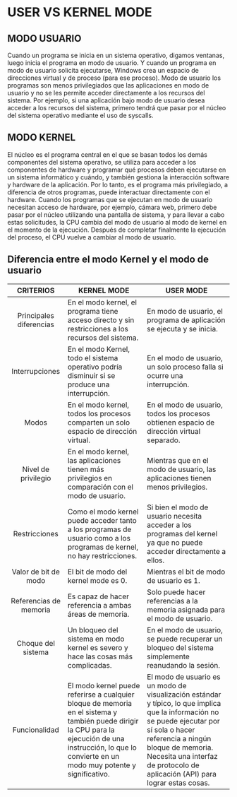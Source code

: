 # USER VS KERNEL MODE

## MODO USUARIO
Cuando un programa se inicia en un sistema operativo, digamos 
ventanas, luego inicia el programa en modo de usuario. Y 
cuando un programa en modo de usuario solicita ejecutarse, 
Windows crea un espacio de direcciones virtual y de proceso 
(para ese proceso). Modo de usuario los programas son menos 
privilegiados que las aplicaciones en modo de usuario y no se 
les permite acceder directamente a los recursos del sistema. 
Por ejemplo, si una aplicación bajo modo de usuario desea 
acceder a los recursos del sistema, primero tendrá que pasar 
por el núcleo del sistema operativo mediante el uso de 
syscalls.  

## MODO KERNEL 
El núcleo es el programa central en el que se basan todos los 
demás componentes del sistema operativo, se utiliza para 
acceder a los componentes de hardware y programar qué 
procesos deben ejecutarse en un sistema informático y cuándo, 
y también gestiona la interacción software y hardware de la 
aplicación. Por lo tanto, es el programa más privilegiado, a 
diferencia de otros programas, puede interactuar directamente 
con el hardware. Cuando los programas que se ejecutan en modo 
de usuario necesitan acceso de hardware, por ejemplo, cámara 
web, primero debe pasar por el núcleo utilizando una pantalla 
de sistema, y para llevar a cabo estas solicitudes, la CPU 
cambia del modo de usuario al modo de kernel en el momento de 
la ejecución. Después de completar finalmente la ejecución 
del proceso, el CPU vuelve a cambiar al modo de usuario.

## Diferencia entre el modo Kernel y el modo de usuario
| CRITERIOS |KERNEL MODE | USER MODE |
|:-------------------:|---|---|
| Principales diferencias |En el modo kernel, el programa tiene acceso directo y sin restricciones a los recursos del sistema.|En modo de usuario, el programa de aplicación se ejecuta y se inicia.|
|Interrupciones|En el modo Kernel, todo el sistema operativo podría disminuir si se produce una interrupción.|En el modo de usuario, un solo proceso falla si ocurre una interrupción.|
|Modos|En el modo kernel, todos los procesos comparten un solo espacio de dirección virtual.|En el modo de usuario, todos los procesos obtienen espacio de dirección virtual separado.|
|Nivel de privilegio|En el modo kernel, las aplicaciones tienen más privilegios en comparación con el modo de usuario.|Mientras que en el modo de usuario, las aplicaciones tienen menos privilegios.|
|Restricciones|Como el modo kernel puede acceder tanto a los programas de usuario como a los programas de kernel, no hay restricciones.|Si bien el modo de usuario necesita acceder a los programas del kernel ya que no puede acceder directamente a ellos.|
|Valor de bit de modo|El bit de modo del kernel mode es 0.|Mientras el bit de modo de usuario es 1.|
|Referencias de memoria|Es capaz de hacer referencia a ambas áreas de memoria.|Solo puede hacer referencias a la memoria asignada para el modo de usuario.|
|Choque del sistema|Un bloqueo del sistema en modo kernel es severo y hace las cosas más complicadas.|En el modo de usuario, se puede recuperar un bloqueo del sistema simplemente reanudando la sesión.|
|Funcionalidad|El modo kernel puede referirse a cualquier bloque de memoria en el sistema y también puede dirigir la CPU para la ejecución de una instrucción, lo que lo convierte en un modo muy potente y significativo.|El modo de usuario es un modo de visualización estándar y típico, lo que implica que la información no se puede ejecutar por sí sola o hacer referencia a ningún bloque de memoria. Necesita una interfaz de protocolo de aplicación (API) para lograr estas cosas.|
